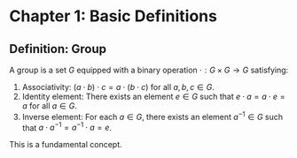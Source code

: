 # Chapter 1: Basic Definitions

## Definition: Group
A group is a set $G$ equipped with a binary operation $\cdot: G \times G \to G$ satisfying:
1. Associativity: $(a \cdot b) \cdot c = a \cdot (b \cdot c)$ for all $a, b, c \in G$.
2. Identity element: There exists an element $e \in G$ such that $e \cdot a = a \cdot e = a$ for all $a \in G$.
3. Inverse element: For each $a \in G$, there exists an element $a^{-1} \in G$ such that $a \cdot a^{-1} = a^{-1} \cdot a = e$.

This is a fundamental concept.
